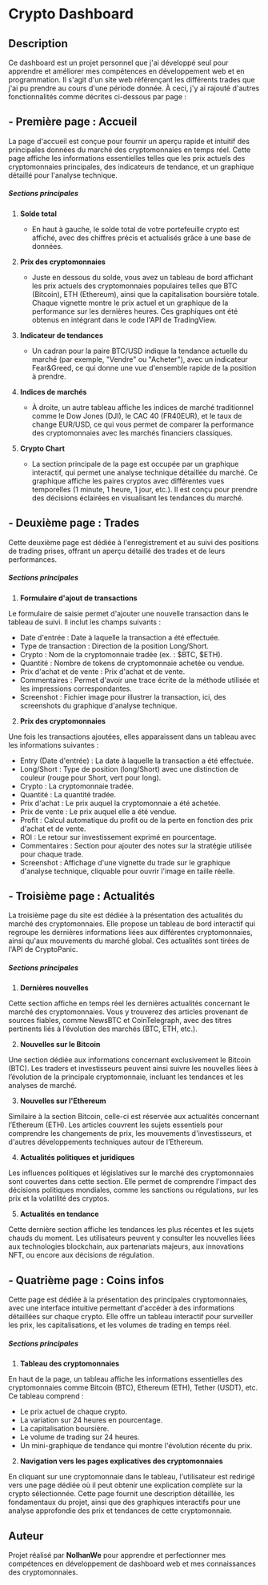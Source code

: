 # Crypto Dashboard

## Description
Ce dashboard est un projet personnel que j'ai développé seul pour apprendre et améliorer mes compétences en développement web et en programmation. Il s'agit d'un site web référençant les différents trades que j'ai pu prendre au cours d'une période donnée. À ceci, j'y ai rajouté d'autres fonctionnalités comme décrites ci-dessous par page :

## - Première page : Accueil

La page d'accueil est conçue pour fournir un aperçu rapide et intuitif des principales données du marché des cryptomonnaies en temps réel. Cette page affiche les informations essentielles telles que les prix actuels des cryptomonnaies principales, des indicateurs de tendance, et un graphique détaillé pour l'analyse technique.

##### Sections principales

1. **Solde total**
   - En haut à gauche, le solde total de votre portefeuille crypto est affiché, avec des chiffres précis et actualisés grâce à une base de données.

2. **Prix des cryptomonnaies**
   - Juste en dessous du solde, vous avez un tableau de bord affichant les prix actuels des cryptomonnaies populaires telles que BTC (Bitcoin), ETH (Ethereum), ainsi que la capitalisation boursière totale. Chaque vignette montre le prix actuel et un graphique de la performance sur les dernières heures. Ces graphiques ont été obtenus en intégrant dans le code l'API de TradingView.

3. **Indicateur de tendances**
   - Un cadran pour la paire BTC/USD indique la tendance actuelle du marché (par exemple, "Vendre" ou "Acheter"), avec un indicateur Fear&Greed, ce qui donne une vue d'ensemble rapide de la position à prendre.

4. **Indices de marchés**
   - À droite, un autre tableau affiche les indices de marché traditionnel comme le Dow Jones (DJI), le CAC 40 (FR40EUR), et le taux de change EUR/USD, ce qui vous permet de comparer la performance des cryptomonnaies avec les marchés financiers classiques.

5. **Crypto Chart**
   - La section principale de la page est occupée par un graphique interactif, qui permet une analyse technique détaillée du marché. Ce graphique affiche les paires cryptos avec différentes vues temporelles (1 minute, 1 heure, 1 jour, etc.). Il est conçu pour prendre des décisions éclairées en visualisant les tendances du marché.

## - Deuxième page : Trades

Cette deuxième page est dédiée à l'enregistrement et au suivi des positions de trading prises, offrant un aperçu détaillé des trades et de leurs performances.

##### Sections principales

1. **Formulaire d'ajout de transactions**

Le formulaire de saisie permet d'ajouter une nouvelle transaction dans le tableau de suivi. Il inclut les champs suivants :

- Date d'entrée : Date à laquelle la transaction a été effectuée.
- Type de transaction : Direction de la position Long/Short.
- Crypto : Nom de la cryptomonnaie tradée (ex. : $BTC, $ETH).
- Quantité : Nombre de tokens de cryptomonnaie achetée ou vendue.
- Prix d'achat et de vente : Prix d'achat et de vente.
- Commentaires : Permet d'avoir une trace écrite de la méthode utilisée et les impressions correspondantes.
- Screenshot : Fichier image pour illustrer la transaction, ici, des screenshots du graphique d'analyse technique.

2. **Prix des cryptomonnaies**

Une fois les transactions ajoutées, elles apparaissent dans un tableau avec les informations suivantes :

- Entry (Date d'entrée) : La date à laquelle la transaction a été effectuée.
- Long/Short : Type de position (long/Short) avec une distinction de couleur (rouge pour Short, vert pour long).
- Crypto : La cryptomonnaie tradée.
- Quantité : La quantité tradée.
- Prix d'achat : Le prix auquel la cryptomonnaie a été achetée.
- Prix de vente : Le prix auquel elle a été vendue.
- Profit : Calcul automatique du profit ou de la perte en fonction des prix d'achat et de vente.
- ROI : Le retour sur investissement exprimé en pourcentage.
- Commentaires : Section pour ajouter des notes sur la stratégie utilisée pour chaque trade.
- Screenshot : Affichage d'une vignette du trade sur le graphique d'analyse technique, cliquable pour ouvrir l'image en taille réelle.

## - Troisième page : Actualités

La troisième page du site est dédiée à la présentation des actualités du marché des cryptomonnaies. Elle propose un tableau de bord interactif qui regroupe les dernières informations liées aux différentes cryptomonnaies, ainsi qu'aux mouvements du marché global. Ces
actualités sont tirées de l'API de CryptoPanic.

##### Sections principales

1. **Dernières nouvelles**

Cette section affiche en temps réel les dernières actualités concernant le marché des cryptomonnaies. Vous y trouverez des articles provenant de sources fiables, comme NewsBTC et CoinTelegraph, avec des titres pertinents liés à l’évolution des marchés (BTC, ETH, etc.).

2. **Nouvelles sur le Bitcoin**

Une section dédiée aux informations concernant exclusivement le Bitcoin (BTC). Les traders et investisseurs peuvent ainsi suivre les nouvelles liées à l’évolution de la principale cryptomonnaie, incluant les tendances et les analyses de marché.

3. **Nouvelles sur l'Ethereum**

Similaire à la section Bitcoin, celle-ci est réservée aux actualités concernant l’Ethereum (ETH). Les articles couvrent les sujets essentiels pour comprendre les changements de prix, les mouvements d'investisseurs, et d'autres développements techniques autour de l’Ethereum.

4. **Actualités politiques et juridiques**

Les influences politiques et législatives sur le marché des cryptomonnaies sont couvertes dans cette section. Elle permet de comprendre l'impact des décisions politiques mondiales, comme les sanctions ou régulations, sur les prix et la volatilité des cryptos.

5. **Actualités en tendance**

Cette dernière section affiche les tendances les plus récentes et les sujets chauds du moment. Les utilisateurs peuvent y consulter les nouvelles liées aux technologies blockchain, aux partenariats majeurs, aux innovations NFT, ou encore aux décisions de régulation.

## - Quatrième page : Coins infos

Cette page est dédiée à la présentation des principales cryptomonnaies, avec une interface intuitive permettant d'accéder à des informations détaillées sur chaque crypto. Elle offre un tableau interactif pour surveiller les prix, les capitalisations, et les volumes de trading en temps réel.

##### Sections principales

1. **Tableau des cryptomonnaies**

En haut de la page, un tableau affiche les informations essentielles des cryptomonnaies comme Bitcoin (BTC), Ethereum (ETH), Tether (USDT), etc. Ce tableau comprend :

- Le prix actuel de chaque crypto.
- La variation sur 24 heures en pourcentage.
- La capitalisation boursière.
- Le volume de trading sur 24 heures.
- Un mini-graphique de tendance qui montre l'évolution récente du prix.

2. **Navigation vers les pages explicatives des cryptomonnaies**

En cliquant sur une cryptomonnaie dans le tableau, l'utilisateur est redirigé vers une page dédiée où il peut obtenir une explication complète sur la crypto sélectionnée. Cette page fournit une description détaillée, les fondamentaux du projet, ainsi que des graphiques interactifs pour une analyse approfondie des prix et tendances de cette cryptomonnaie.

## Auteur
Projet réalisé par **NolhanWe** pour apprendre et perfectionner mes compétences en développement de dashboard web et mes connaissances des cryptomonnaies.